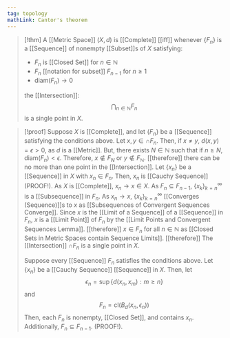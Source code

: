 ```yaml
---
tag: topology
mathLink: Cantor's theorem
---
```

>[!thm]
>A [[Metric Space]] $(X,d)$ is [[Complete]] [[iff]] whenever $\{F_{n}\}$ is a [[Sequence]] of nonempty [[Subset]]s of $X$ satisfying:
>- $F_{n}$ is [[Closed Set]] for $n\in \mathbb{N}$
>- $F_{n}$ [[notation for subset]] $F_{n-1}$ for $n≥1$
>- $\text{diam}(F_n)\rightarrow0$ 
> 
>the [[Intersection]]:
>$$\bigcap_{n\in \mathbb{N}}F_{n}$$
>is a single point in $X$.

>[!proof]
>Suppose $X$ is [[Complete]], and let $\{F_{n}\}$ be a [[Sequence]] satisfying the conditions above. Let $x,y\in\cap F_{n}$. Then, if $x\ne y$, $d(x,y)=\epsilon>0$, as $d$ is a [[Metric]]. But, there exists $N\in \mathbb{N}$ such that if $n≥N$, $\text{diam}(F_{n})<\epsilon$. Therefore, $x\notin F_{N}$ or $y\notin F_\mathbb{N}$.
>[[therefore]] there can be no more than one point in the [[Intersection]]. 
>Let $\{x_{n}\}$ be a [[Sequence]] in $X$ with $x_{n}\in F_{n}$. Then, $x_{n}$ is [[Cauchy Sequence]] (PROOF!). As $X$ is [[Complete]], $x_{n}\rightarrow x\in X$. As $F_{n}\subseteq F_{n-1}$, $\{x_k\}_{k=n}^\infty$ is a [[Subsequence]] in $F_{n}$. As $x_{n}\rightarrow x$, $\{x_k\}_{k=n}^\infty$ [[Converges (Sequence)]]s to $x$ as [[Subsequences of Convergent Sequences Converge]]. Since $x$ is the [[Limit of a Sequence]] of a [[Sequence]] in $F_n$, $x$ is a [[Limit Point]] of $F_{n}$ by the [[Limit Points and Convergent Sequences Lemma]]. 
>[[therefore]] $x\in F_{n}$ for all $n\in \mathbb{N}$ as [[Closed Sets in Metric Spaces contain Sequence Limits]]. 
>[[therefore]] The [[Intersection]] $\cap F_{n}$ is a single point in $X$.
> 
>Suppose every [[Sequence]] $F_{n}$ satisfies the conditions above. Let $\{x_n\}$ be a [[Cauchy Sequence]] [[Sequence]] in $X$. Then, let 
>$$\epsilon_{n}=\sup\{d(x_{n},x_{m}):m≥n\}$$
>and 
>$$F_{n}=\text{cl}(B_{d}(x_{n},\epsilon_{n}))$$
>Then, each $F_{n}$ is nonempty, [[Closed Set]], and contains $x_{n}$. Additionally, $F_{n}\subseteq F_{n-1}$. (PROOF!). 
>













